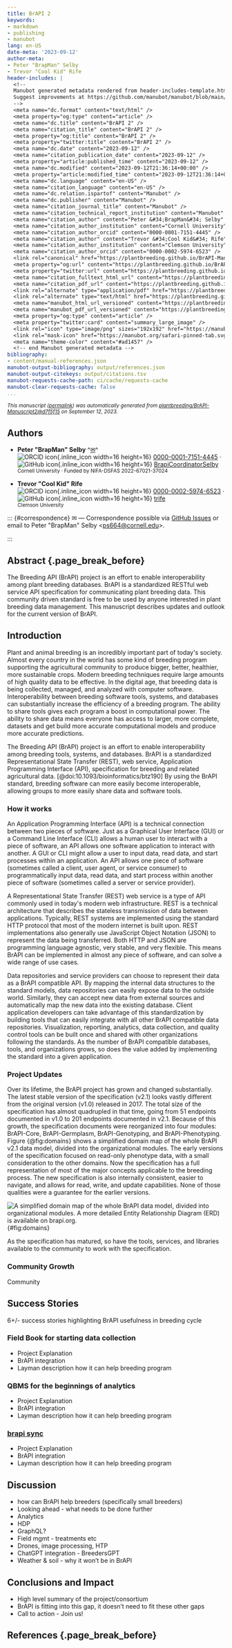 ```yaml
---
title: BrAPI 2
keywords:
- markdown
- publishing
- manubot
lang: en-US
date-meta: '2023-09-12'
author-meta:
- Peter "BrapMan" Selby
- Trevor "Cool Kid" Rife
header-includes: |
  <!--
  Manubot generated metadata rendered from header-includes-template.html.
  Suggest improvements at https://github.com/manubot/manubot/blob/main/manubot/process/header-includes-template.html
  -->
  <meta name="dc.format" content="text/html" />
  <meta property="og:type" content="article" />
  <meta name="dc.title" content="BrAPI 2" />
  <meta name="citation_title" content="BrAPI 2" />
  <meta property="og:title" content="BrAPI 2" />
  <meta property="twitter:title" content="BrAPI 2" />
  <meta name="dc.date" content="2023-09-12" />
  <meta name="citation_publication_date" content="2023-09-12" />
  <meta property="article:published_time" content="2023-09-12" />
  <meta name="dc.modified" content="2023-09-12T21:36:14+00:00" />
  <meta property="article:modified_time" content="2023-09-12T21:36:14+00:00" />
  <meta name="dc.language" content="en-US" />
  <meta name="citation_language" content="en-US" />
  <meta name="dc.relation.ispartof" content="Manubot" />
  <meta name="dc.publisher" content="Manubot" />
  <meta name="citation_journal_title" content="Manubot" />
  <meta name="citation_technical_report_institution" content="Manubot" />
  <meta name="citation_author" content="Peter &#34;BrapMan&#34; Selby" />
  <meta name="citation_author_institution" content="Cornell University" />
  <meta name="citation_author_orcid" content="0000-0001-7151-4445" />
  <meta name="citation_author" content="Trevor &#34;Cool Kid&#34; Rife" />
  <meta name="citation_author_institution" content="Clemson University" />
  <meta name="citation_author_orcid" content="0000-0002-5974-6523" />
  <link rel="canonical" href="https://plantbreeding.github.io/BrAPI-Manuscript2/" />
  <meta property="og:url" content="https://plantbreeding.github.io/BrAPI-Manuscript2/" />
  <meta property="twitter:url" content="https://plantbreeding.github.io/BrAPI-Manuscript2/" />
  <meta name="citation_fulltext_html_url" content="https://plantbreeding.github.io/BrAPI-Manuscript2/" />
  <meta name="citation_pdf_url" content="https://plantbreeding.github.io/BrAPI-Manuscript2/manuscript.pdf" />
  <link rel="alternate" type="application/pdf" href="https://plantbreeding.github.io/BrAPI-Manuscript2/manuscript.pdf" />
  <link rel="alternate" type="text/html" href="https://plantbreeding.github.io/BrAPI-Manuscript2/v/d7f5f15a59f46f0de8a83f1d89d9951fcaff83dc/" />
  <meta name="manubot_html_url_versioned" content="https://plantbreeding.github.io/BrAPI-Manuscript2/v/d7f5f15a59f46f0de8a83f1d89d9951fcaff83dc/" />
  <meta name="manubot_pdf_url_versioned" content="https://plantbreeding.github.io/BrAPI-Manuscript2/v/d7f5f15a59f46f0de8a83f1d89d9951fcaff83dc/manuscript.pdf" />
  <meta property="og:type" content="article" />
  <meta property="twitter:card" content="summary_large_image" />
  <link rel="icon" type="image/png" sizes="192x192" href="https://manubot.org/favicon-192x192.png" />
  <link rel="mask-icon" href="https://manubot.org/safari-pinned-tab.svg" color="#ad1457" />
  <meta name="theme-color" content="#ad1457" />
  <!-- end Manubot generated metadata -->
bibliography:
- content/manual-references.json
manubot-output-bibliography: output/references.json
manubot-output-citekeys: output/citations.tsv
manubot-requests-cache-path: ci/cache/requests-cache
manubot-clear-requests-cache: false
...
```







<small><em>
This manuscript
([permalink](https://plantbreeding.github.io/BrAPI-Manuscript2/v/d7f5f15a59f46f0de8a83f1d89d9951fcaff83dc/))
was automatically generated
from [plantbreeding/BrAPI-Manuscript2@d7f5f15](https://github.com/plantbreeding/BrAPI-Manuscript2/tree/d7f5f15a59f46f0de8a83f1d89d9951fcaff83dc)
on September 12, 2023.
</em></small>



## Authors



+ **Peter "BrapMan" Selby**
  ^[✉](#correspondence)^<br>
    ![ORCID icon](images/orcid.svg){.inline_icon width=16 height=16}
    [0000-0001-7151-4445](https://orcid.org/0000-0001-7151-4445)
    · ![GitHub icon](images/github.svg){.inline_icon width=16 height=16}
    [BrapiCoordinatorSelby](https://github.com/BrapiCoordinatorSelby)
    <br>
  <small>
     Cornell University
     · Funded by NIFA-DSFAS 2022-67021-37024
  </small>

+ **Trevor "Cool Kid" Rife**
  <br>
    ![ORCID icon](images/orcid.svg){.inline_icon width=16 height=16}
    [0000-0002-5974-6523](https://orcid.org/0000-0002-5974-6523)
    · ![GitHub icon](images/github.svg){.inline_icon width=16 height=16}
    [trife](https://github.com/trife)
    <br>
  <small>
     Clemson University
  </small>


::: {#correspondence}
✉ — Correspondence possible via [GitHub Issues](https://github.com/plantbreeding/BrAPI-Manuscript2/issues)
or email to
Peter "BrapMan" Selby \<ps664@cornell.edu\>.


:::


## Abstract {.page_break_before}

The Breeding API (BrAPI) project is an effort to enable interoperability among plant breeding databases.
BrAPI is a standardized RESTful web service API specification for communicating plant breeding data.
This community driven standard is free to be used by anyone interested in plant breeding data management.
This manuscript describes updates and outlook for the current version of BrAPI.


## Introduction

<!-- 
Notes:
* DIGITAL ECOSYSTEM
* Justification for a second paper
* Highlight Community Growth
* Hackathons
* sabbaticals
* Updates for V2
* Auth Data Access Control - super simplified - highlight data privacy and security elements
* Project structure - Modules
* Standardization of endpoints across objects - said in a non-tech way
-->

<!-- PS: This opening paragraph is hot garbage and should be rewritten, but I needed to start somewhere to get the creative writing process flowing.  -->
Plant and animal breeding is an incredibly important part of today's society. Almost every country in the world has some kind of breeding program supporting the agricultural community to produce bigger, better, healthier, more sustainable crops. Modern breeding techniques require large amounts of high quality data to be effective. In the digital age, that breeding data is being collected, managed, and analyzed with computer software. Interoperability between breeding software tools, systems, and databases can substantially increase the efficiency of a breeding program. The ability to share tools gives each program a boost in computational power. The ability to share data means everyone has access to larger, more complete, datasets and get build more accurate computational models and produce more accurate predictions.

The Breeding API (BrAPI) project is an effort to enable interoperability among breeding tools, systems, and databases. BrAPI is a standardized Representational State Transfer (REST), web service, Application Programming Interface (API), specification for breeding and related agricultural data. [@doi:10.1093/bioinformatics/btz190] By using the BrAPI standard, breeding software can more easily become interoperable, allowing groups to more easily share data and software tools.

### How it works

An Application Programming Interface (API) is a technical connection between two pieces of software. Just as a Graphical User Interface (GUI) or a Command Line Interface (CLI) allows a human user to interact with a piece of software, an API allows one software application to interact with another. A GUI or CLI might allow a user to input data, read data, and start processes within an application. An API allows one piece of software (sometimes called a client, user agent, or service consumer) to programmatically input data, read data, and start process within another piece of software (sometimes called a server or service provider).

A Representational State Transfer (REST) web service is a type of API commonly used in today's modern web infrastructure. REST is a technical architecture that describes the stateless transmission of data between applications. Typically, REST systems are implemented using the standard HTTP protocol that most of the modern internet is built upon. REST implementations also generally use JavaScript Object Notation (JSON) to represent the data being transferred. Both HTTP and JSON are programming language agnostic, very stable, and very flexible. This means BrAPI can be implemented in almost any piece of software, and can solve a wide range of use cases.

Data repositories and service providers can choose to represent their data as a BrAPI compatible API. By mapping the internal data structures to the standard models, data repositories can easily expose data to the outside world. Similarly, they can accept new data from external sources and automatically map the new data into the existing database. Client application developers can take advantage of this standardization by building tools that can easily integrate with all other BrAPI compatible data repositories. Visualization, reporting, analytics, data collection, and quality control tools can be built once and shared with other organizations following the standards. As the number of BrAPI compatible databases, tools, and organizations grows, so does the value added by implementing the standard into a given application. 

### Project Updates

Over its lifetime, the BrAPI project has grown and changed substantially. The latest stable version of the specification (v2.1) looks vastly different from the original version (v1.0) released in 2017. The total size of the specification has almost quadrupled in that time, going from 51 endpoints documented in v1.0 to 201 endpoints documented in v2.1. Because of this growth, the specification documents were reorganized into four modules: BrAPI-Core, BrAPI-Germplasm, BrAPI-Genotyping, and BrAPI-Phenotyping. Figure {@fig:domains} shows a simplified domain map of the whole BrAPI v2.1 data model, divided into the organizational modules. The early versions of the specification focused on read-only phenotype data, with a small consideration to the other domains. Now the specification has a full representation of most of the major concepts applicable to the breeding process. The new specification is also internally consistent, easier to navigate, and allows for read, write, and update capabilities. None of those qualities were a guarantee for the earlier versions. 

![A simplified domain map of the whole BrAPI data model, divided into organizational modules. A more detailed Entity Relationship Diagram (ERD) is available on brapi.org.](images/BrAPI_Domains_v2-1_vertical.png){#fig:domains}

As the specification has matured, so have the tools, services, and libraries available to the community to work with the specification. 

### Community Growth

Community


## Success Stories

6+/- success stories highlighting BrAPI usefulness in breeding cycle

### Field Book for starting data collection

* Project Explanation
* BrAPI integration
* Layman description how it can help breeding program
  
### QBMS for the beginnings of analytics

* Project Explanation
* BrAPI integration
* Layman description how it can help breeding program
  
### [brapi sync](https://github.com/IntegratedBreedingPlatform/brapi-sync)

* Project Explanation
* BrAPI integration
* Layman description how it can help breeding program


## Discussion

* how can BrAPI help breeders (specifically small breeders)
* Looking ahead - what needs to be done further
* Analytics
* HDP
* GraphQL?
* Field mgmt - treatments etc
* Drones, image processing, HTP
* ChatGPT integration - BreedersGPT
* Weather & soil - why it won’t be in BrAPI


## Conclusions and Impact

* High level summary of the project/consortium
* BrAPI is fitting into this gap, it doesn’t need to fit these other gaps
* Call to action - Join us!


## References {.page_break_before}

<!-- Explicitly insert bibliography here -->
<div id="refs"></div>

